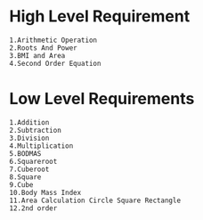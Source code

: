 # High Level Requirement

    1.Arithmetic Operation
    2.Roots And Power
    3.BMI and Area
    4.Second Order Equation

# Low Level Requirements

    1.Addition
    2.Subtraction
    3.Division
    4.Multiplication
    5.BODMAS
    6.Squareroot 
    7.Cuberoot 
    8.Square 
    9.Cube
    10.Body Mass Index
    11.Area Calculation Circle Square Rectangle
    12.2nd order
